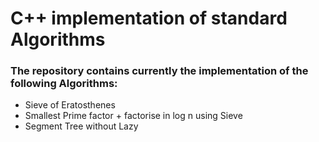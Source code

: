 # C++ implementation of standard Algorithms

### The repository contains currently the implementation of the following Algorithms: 

* Sieve of Eratosthenes
* Smallest Prime factor + factorise in log n using Sieve
* Segment Tree without Lazy 

